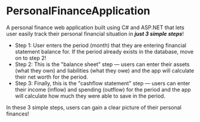 # PersonalFinanceApplication

A personal finance web application built using C# and ASP.NET that lets user easily track their personal financial situation in ***just 3 simple steps***!

- Step 1: User enters the period (month) that they are entering financial statement balance for. If the period already exists in the database, move on to step 2!
- Step 2: This is the "balance sheet" step — users can enter their assets (what they own) and liabilities (what they owe) and the app will calculate their net worth for the period.
- Step 3: Finally, this is the "cashflow statement" step — users can enter their income (inflow) and spending (outflow) for the period and the app will calculate how much they were able to save in the period.

In these 3 simple steps, users can gain a clear picture of their personal finances!
